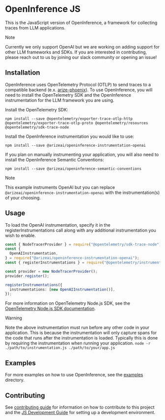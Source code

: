 # OpenInference JS

This is the JavaScript version of OpenInference, a framework for collecting traces from LLM applications.

> [!NOTE]
> Currently we only support OpenAI but we are working on adding support for other LLM frameworks and SDKs. If you are interested in contributing, please reach out to us by joining our slack community or opening an issue!

## Installation

OpenInference uses OpenTelemetry Protocol (OTLP) to send traces to a compatible backend (e.x. [arize-phoenix](<[https://git](https://github.com/Arize-ai/phoenix)>)). To use OpenInference, you will need to install the OpenTelemetry SDK and the OpenInference instrumentation for the LLM framework you are using.

Install the OpenTelemetry SDK:

```shell
npm install --save @opentelemetry/exporter-trace-otlp-http @opentelemetry/exporter-trace-otlp-proto @opentelemetry/resources @opentelemetry/sdk-trace-node
```

Install the OpenInference instrumentation you would like to use:

```shell
npm install --save @arizeai/openinference-instrumentation-openai
```

If you plan on manually instrumenting your application, you will also need to install the OpenInference Semantic Conventions:

```shell
npm install --save @arizeai/openinference-semantic-conventions
```

> [!NOTE]
> This example instruments OpenAI but you can replace `@arizeai/openinference-instrumentation-openai` with the instrumentation(s) of your choosing.

## Usage

To load the OpenAI instrumentation, specify it in the registerInstrumentations call along with any additional instrumentation you wish to enable.

```typescript
const { NodeTracerProvider } = require("@opentelemetry/sdk-trace-node");
const {
  OpenAIInstrumentation,
} = require("@arizeai/openinference-instrumentation-openai");
const { registerInstrumentations } = require("@opentelemetry/instrumentation");

const provider = new NodeTracerProvider();
provider.register();

registerInstrumentations({
  instrumentations: [new OpenAIInstrumentation()],
});
```

For more information on OpenTelemetry Node.js SDK, see the [OpenTelemetry Node.js SDK documentation](https://opentelemetry.io/docs/instrumentation/js/getting-started/nodejs/).

> [!WARNING]
> Note the above instrumentation must run before any other code in your application. This is because the instrumentation will only capture spans for the code that runs after the instrumentation is loaded. Typically this is done by requiring the instrumentation when running your application.
> `node -r ./path/to/instrumentation.js ./path/to/your/app.js`

## Examples

For more examples on how to use OpenInference, see the [examples](./examples) directory.

## Contributing

See [contributing guide](../CONTRIBUTING) for information on how to contribute to this project and the [JS Development Guide](./DEVELOPMENT.md) for setting up a development environment.
